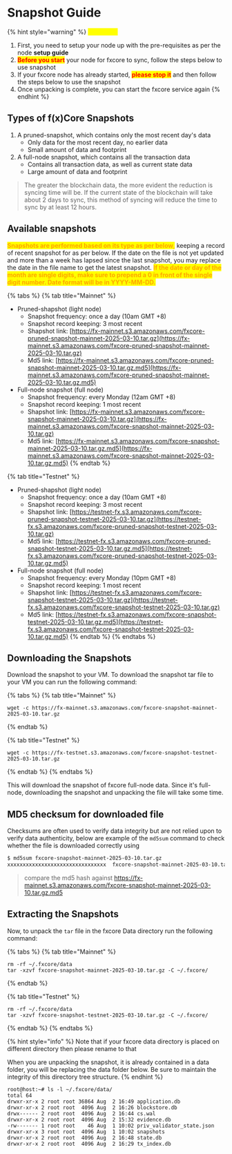# Snapshot Guide

{% hint style="warning" %}
<mark style="color:yellow;">**WARNING**</mark>

1. First, you need to setup your node up with the pre-requisites as per the node **setup guide**
2. <mark style="color:red;">**Before you start**</mark> your node for fxcore to sync, follow the steps below to use snapshot
3. If your fxcore node has already started, <mark style="color:red;">**please stop it**</mark> and then follow the steps below to use the snapshot
4. Once unpacking is complete, you can start the fxcore service again
{% endhint %}

## Types of f(x)Core Snapshots

1. A pruned-snapshot, which contains only the most recent day's data
   * Only data for the most recent day, no earlier data
   * Small amount of data and footprint
2. A full-node snapshot, which contains all the transaction data
   * Contains all transaction data, as well as current state data
   * Large amount of data and footprint

> The greater the blockchain data, the more evident the reduction is syncing time will be. If the current state of the blockchain will take about 2 days to sync, this method of syncing will reduce the time to sync by at least 12 hours.

## Available snapshots

<mark style="color:orange;">**Snapshots are performed based on its type as per below**</mark><mark style="color:orange;">,</mark> keeping a record of recent snapshot for as per below. If the date on the file is not yet updated and more than a week has lapsed since the last snapshot, you may replace the date in the file name to get the latest snapshot. <mark style="color:orange;">**If the date or day of the month are single digits, make sure to prepend a 0 in front of the single digit number. Date format will be in YYYY-MM-DD.**</mark>

{% tabs %}
{% tab title="Mainnet" %}
* Pruned-shapshot (light node)
  * Snapshot frequency: once a day (10am GMT +8)
  * Snapshot record keeping: 3 most recent
  * Shapshot link: [https://fx-mainnet.s3.amazonaws.com/fxcore-pruned-snapshot-mainnet-2025-03-10.tar.gz](https://fx-mainnet.s3.amazonaws.com/fxcore-pruned-snapshot-mainnet-2025-03-10.tar.gz)
  * Md5 link: [https://fx-mainnet.s3.amazonaws.com/fxcore-pruned-snapshot-mainnet-2025-03-10.tar.gz.md5](https://fx-mainnet.s3.amazonaws.com/fxcore-pruned-snapshot-mainnet-2025-03-10.tar.gz.md5)
* Full-node snapshot (full node)
  * Snapshot frequency: every Monday (12am GMT +8)
  * Snapshot record keeping: 1 most recent
  * Shapshot link: [https://fx-mainnet.s3.amazonaws.com/fxcore-snapshot-mainnet-2025-03-10.tar.gz](https://fx-mainnet.s3.amazonaws.com/fxcore-snapshot-mainnet-2025-03-10.tar.gz)
  * Md5 link: [https://fx-mainnet.s3.amazonaws.com/fxcore-snapshot-mainnet-2025-03-10.tar.gz.md5](https://fx-mainnet.s3.amazonaws.com/fxcore-snapshot-mainnet-2025-03-10.tar.gz.md5)
{% endtab %}

{% tab title="Testnet" %}
* Pruned-shapshot (light node)
  * Snapshot frequency: once a day (10am GMT +8)
  * Snapshot record keeping: 3 most recent
  * Shapshot link: [https://testnet-fx.s3.amazonaws.com/fxcore-pruned-snapshot-testnet-2025-03-10.tar.gz](https://testnet-fx.s3.amazonaws.com/fxcore-pruned-snapshot-testnet-2025-03-10.tar.gz)
  * Md5 link: [https://testnet-fx.s3.amazonaws.com/fxcore-pruned-snapshot-testnet-2025-03-10.tar.gz.md5](https://testnet-fx.s3.amazonaws.com/fxcore-pruned-snapshot-testnet-2025-03-10.tar.gz.md5)
* Full-node snapshot (full node)
  * Snapshot frequency: every Monday (10pm GMT +8)
  * Snapshot record keeping: 1 most recent
  * Shapshot link: [https://testnet-fx.s3.amazonaws.com/fxcore-snapshot-testnet-2025-03-10.tar.gz](https://testnet-fx.s3.amazonaws.com/fxcore-snapshot-testnet-2025-03-10.tar.gz)
  * Md5 link: [https://testnet-fx.s3.amazonaws.com/fxcore-snapshot-testnet-2025-03-10.tar.gz.md5](https://testnet-fx.s3.amazonaws.com/fxcore-snapshot-testnet-2025-03-10.tar.gz.md5)
{% endtab %}
{% endtabs %}

## Downloading the Snapshots

Download the snapshot to your VM. To download the snapshot tar file to your VM you can run the following command:

{% tabs %}
{% tab title="Mainnet" %}
```
wget -c https://fx-mainnet.s3.amazonaws.com/fxcore-snapshot-mainnet-2025-03-10.tar.gz
```
{% endtab %}

{% tab title="Testnet" %}
```
wget -c https://fx-testnet.s3.amazonaws.com/fxcore-snapshot-testnet-2025-03-10.tar.gz
```
{% endtab %}
{% endtabs %}

This will download the snapshot of fxcore full-node data. Since it's full-node, downloading the snapshot and unpacking the file will take some time.

## MD5 checksum for downloaded file

Checksums are often used to verify data integrity but are not relied upon to verify data authenticity, below are example of the `md5sum` command to check whether the file is downloaded correctly using

```bash
$ md5sum fxcore-snapshot-mainnet-2025-03-10.tar.gz
xxxxxxxxxxxxxxxxxxxxxxxxxxxxxxxx  fxcore-snapshot-mainnet-2025-03-10.tar.gz
```

> compare the md5 hash against https://fx-mainnet.s3.amazonaws.com/fxcore-snapshot-mainnet-2025-03-10.tar.gz.md5

## Extracting the Snapshots

Now, to unpack the `tar` file in the fxcore Data directory run the following command:

{% tabs %}
{% tab title="Mainnet" %}
```
rm -rf ~/.fxcore/data
tar -xzvf fxcore-snapshot-mainnet-2025-03-10.tar.gz -C ~/.fxcore/
```
{% endtab %}

{% tab title="Testnet" %}
```
rm -rf ~/.fxcore/data
tar -xzvf fxcore-snapshot-testnet-2025-03-10.tar.gz -C ~/.fxcore/
```
{% endtab %}
{% endtabs %}

{% hint style="info" %}
Note that if your fxcore data directory is placed on different directory then please rename to that

When you are unpacking the snapshot, it is already contained in a data folder, you will be replacing the data folder below. Be sure to maintain the integrity of this directory tree structure.
{% endhint %}

```
root@host:~# ls -l ~/.fxcore/data/
total 64
drwxr-xr-x 2 root root 36864 Aug  2 16:49 application.db
drwxr-xr-x 2 root root  4096 Aug  2 16:26 blockstore.db
drwx------ 2 root root  4096 Aug  2 16:44 cs.wal
drwxr-xr-x 2 root root  4096 Aug  2 15:32 evidence.db
-rw------- 1 root root    46 Aug  1 10:02 priv_validator_state.json
drwxr-xr-x 3 root root  4096 Aug  1 10:02 snapshots
drwxr-xr-x 2 root root  4096 Aug  2 16:48 state.db
drwxr-xr-x 2 root root  4096 Aug  2 16:29 tx_index.db
```
